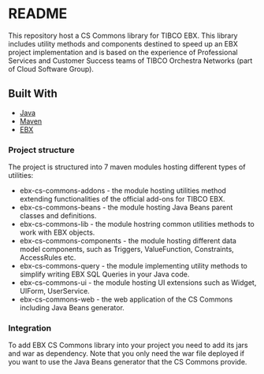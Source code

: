 # README #

This repository host a CS Commons library for TIBCO EBX.
This library includes utility methods and components destined to speed up an EBX project implementation and is based on the experience of Professional Services and Customer Success teams of TIBCO Orchestra Networks (part of Cloud Software Group).

## Built With

* [Java](https://www.java.com)
* [Maven](https://maven.apache.org/)
* [EBX](https://docs.tibco.com/pub/ebx/latest/doc/html/en/index.html)

### Project structure ###

The project is structured into 7 maven modules hosting different types of utilities:
- ebx-cs-commons-addons - the module hosting utilities method extending functionalities of the official add-ons for TIBCO EBX.
- ebx-cs-commons-beans - the module hosting Java Beans parent classes and definitions.
- ebx-cs-commons-lib - the module hostring common utilities methods to work with EBX objects.
- ebx-cs-commons-components - the module hosting different data model components, such as Triggers, ValueFunction, Constraints, AccessRules etc.
- ebx-cs-commons-query - the module implementing utility methods to simplify writing EBX SQL Queries in your Java code.
- ebx-cs-commons-ui - the module hosting UI extensions such as Widget, UIForm, UserService.
- ebx-cs-commons-web - the web application of the CS Commons including Java Beans generator.

### Integration ###

To add EBX CS Commons library into your project you need to add its jars and war as dependency.
Note that you only need the war file deployed if you want to use the Java Beans generator that the CS Commons provide.
